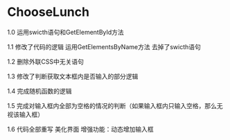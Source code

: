 # ChooseLunch
1.0
运用swicth语句和GetElementById方法

1.1
修改了代码的逻辑
运用GetElementsByName方法
去掉了swicth语句

1.2
删除外联CSS中无关语句

1.3
修改了判断获取文本框内是否输入的部分逻辑

1.4
完成随机函数的逻辑

1.5
完成对输入框内全部为空格的情况的判断（如果输入框内只输入空格，那么无视该输入框）

1.6
代码全部重写 美化界面
增强功能：动态增加输入框
